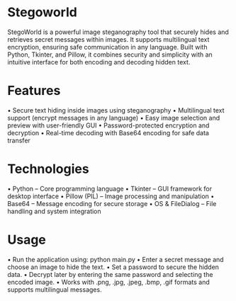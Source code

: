# Stegoworld
StegoWorld is a powerful image steganography tool that securely hides and retrieves secret messages within images. It supports multilingual text encryption, ensuring safe communication in any language. Built with Python, Tkinter, and Pillow, it combines security and simplicity with an intuitive interface for both encoding and decoding hidden text.

# Features
•	Secure text hiding inside images using steganography
•	 Multilingual text support (encrypt messages in any language)
•	 Easy image selection and preview with user-friendly GUI
•	 Password-protected encryption and decryption
•	 Real-time decoding with Base64 encoding for safe data transfer

# Technologies
•	Python – Core programming language
•	Tkinter – GUI framework for desktop interface
•	Pillow (PIL) – Image processing and manipulation
•	Base64 – Message encoding for secure storage
•	OS & FileDialog – File handling and system integration

# Usage
•	Run the application using: python main.py
•	Enter a secret message and choose an image to hide the text.
•	Set a password to secure the hidden data.
•	Decrypt later by entering the same password and selecting the encoded image.
•	Works with .png, .jpg, .jpeg, .bmp, .gif formats and supports multilingual messages.
